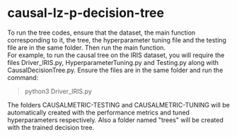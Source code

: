 # causal-lz-p-decision-tree
To run the tree codes, ensure that the dataset, the main function corresponding to it, the tree, the hyperparameter tuning file and the testing file are in the same folder. Then run the main function.    
For example, to run the causal tree on the IRIS dataset, you will require the files Driver_IRIS.py, HyperparameterTuning.py and Testing.py along with CausalDecisionTree.py. Ensure the files are in the same folder and run the command:   
>python3 Driver_IRIS.py

The folders CAUSALMETRIC-TESTING and CAUSALMETRIC-TUNING will be automatically created with the performance metrics and tuned hyperparameters respectively. Also a folder named "trees" will be created with the trained decision tree.   

